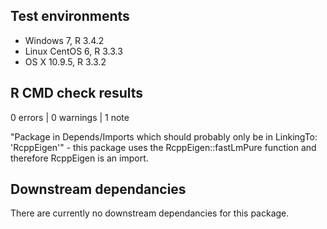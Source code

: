 ## Test environments

* Windows 7, R 3.4.2
* Linux CentOS 6, R 3.3.3
* OS X 10.9.5, R 3.3.2

## R CMD check results

0 errors | 0 warnings | 1 note

"Package in Depends/Imports which should probably only be in 
LinkingTo: 'RcppEigen'" - this package uses the RcppEigen::fastLmPure function
and therefore RcppEigen is an import.

## Downstream dependancies

There are currently no downstream dependancies for this package.
